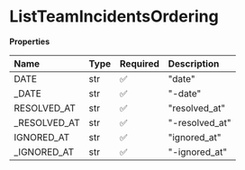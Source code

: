 # ListTeamIncidentsOrdering

**Properties**

| Name          | Type | Required | Description    |
| :------------ | :--- | :------- | :------------- |
| DATE          | str  | ✅       | "date"         |
| \_DATE        | str  | ✅       | "-date"        |
| RESOLVED_AT   | str  | ✅       | "resolved_at"  |
| \_RESOLVED_AT | str  | ✅       | "-resolved_at" |
| IGNORED_AT    | str  | ✅       | "ignored_at"   |
| \_IGNORED_AT  | str  | ✅       | "-ignored_at"  |

<!-- This file was generated by liblab | https://liblab.com/ -->
